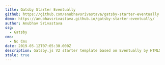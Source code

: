 ```yaml
---
title: Gatsby Starter Eventually
github: https://github.com/anubhavsrivastava/gatsby-starter-eventually
demo: https://anubhavsrivastava.github.io/gatsby-starter-eventually/
author: Anubhav Srivastava
ssg:
  - Gatsby
cms:
  - No Cms
date: 2019-05-12T07:05:30.000Z
description: Gatsby.js V2 starter template based on Eventually by HTML5 UP
stale: true
---
```


